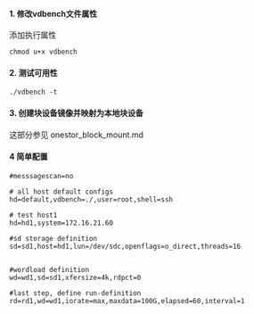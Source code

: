 #### 1. 修改vdbench文件属性
添加执行属性
```
chmod u+x vdbench
```
#### 2. 测试可用性
```
./vdbench -t
```

#### 3. 创建块设备镜像并映射为本地块设备
这部分参见 onestor_block_mount.md

#### 4 简单配置
```
#messsagescan=no

# all host default configs
hd=default,vdbench=./,user=root,shell=ssh

# test host1
hd=hd1,system=172.16.21.60

#sd storage definition
sd=sd1,host=hd1,lun=/dev/sdc,openflags=o_direct,threads=16


#wordload definition
wd=wd1,sd=sd1,xfersize=4k,rdpct=0

#last step, define run-definition
rd=rd1,wd=wd1,iorate=max,maxdata=100G,elapsed=60,interval=1
```
